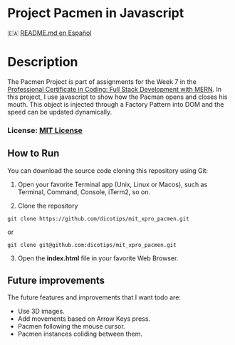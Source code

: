 # Project Pacmen in Javascript

:ceuta_melilla: [README.md en Español](README-ES.md)
# Description

The Pacmen Project is part of assignments for the Week 7 in the [Professional Certificate in Coding: Full Stack Development with MERN](https://xpro.mit.edu/programs/program-v1:xPRO+PCCx+R1/). In this project, I use javascript to show how the Pacman opens and closes his mouth. This object is injected through a Factory Pattern into DOM and the speed can be updated dynamically.

### License: [MIT License](https://opensource.org/licenses/MIT)
## How to Run

You can download the source code cloning this repository using Git:

1. Open your favorite Terminal app (Unix, Linux or Macos), such as Terminal, Command, Console, iTerm2, so on.

2. Clone the repository
```
git clone https://github.com/dicotips/mit_xpro_pacmen.git
```

or

```
git clone git@github.com:dicotips/mit_xpro_pacmen.git
```

3. Open the **index.html** file in your favorite Web Browser.

## Future improvements

The future features and improvements that I want todo are:
* Use 3D images.
* Add movements based on Arrow Keys press.
* Pacmen following the mouse cursor.
* Pacmen instances coliding between them.
